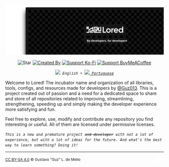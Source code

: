 <div align="center">
	<img src="../assets/animated/banner.svg">
</div>

<div align="center">

![Star][gh-stars-badge]
[![Created By][by-badge]][guz-website]
[![Support Ko-Fi][support-kofi-badge]][support-kofi]
[![Support BuyMeACoffee][support-coffee-badge]][support-coffee]

<p>
	<samp><i><small>
		<img src="https://hatscripts.github.io/circle-flags/flags/us.svg" width="14ch"/> English
		&bull;
		<a href="https://github.com/LoredDev/.github/blob/main/profile/README-pt.md">
			<img src="https://hatscripts.github.io/circle-flags/flags/br.svg" width="12ch"/> Portuguese
		</a>
	</small></i></samp>
</p>

</div>


Welcome to Lored! The incubator name and organization of all libraries, tools, configs, and resources
made for developers by [@Guz013](https://github.com/Guz013). This is a project created
out of passion and a need for a dedicated space to share and store of all repositories related to improving, 
streamlining, strengthening, speeding up and simply making the developer experience more satisfying and fun.

Feel free to explore, use, modify and contribute any repository you find interesting or useful. 
All of them are licensed under permissive licenses.

<em>
	<small>
		<samp>
			This is a new and premature project <del>and developer</del> with not a lot of experience, 
			but with a lot of ideas for the future. And what's the best way to learn something? Doing it!
		</samp>
	</small>
</em>

---

<small>
	<a href="https://github.com/LoredDev/.github/blob/main/LICENSE-CC-BY-SA-4.0">CC BY-SA 4.0</a> 
	&copy; Gustavo "Guz" L. de Mello
</small>
<img align="right" src="https://raw.githubusercontent.com/LoredDev/.github/main/assets/misc/logo-013-light.svg" width="30ch">

[gh-stars-badge]: https://img.shields.io/github/stars/loreddev?style=for-the-badge&logo=Github&logoColor=fcfcfc&labelColor=171717&color=fcfcfc

[support-kofi]: https://www.ko-fi.com/guz013
[support-kofi-badge]: https://img.shields.io/badge/Ko--Fi-white?style=for-the-badge&labelColor=171717&color=fcfcfc&&logoColor=fcfcfc&logo=kofi&label=Support%20on

[support-coffee]: https://www.buymeacoffee.com/guz013
[support-coffee-badge]: https://img.shields.io/badge/BuyMeACoffee-white?style=for-the-badge&labelColor=171717&color=fcfcfc&&logoColor=fcfcfc&logo=buymeacoffee&label=Support%20on

[by-badge]: https://img.shields.io/badge/Guz013-white?style=for-the-badge&labelColor=171717&color=fcfcfc&&logoColor=fcfcfc&label=An%20Org%20of
[guz-website]: https://guz.one
